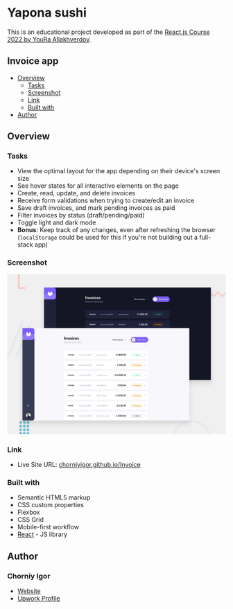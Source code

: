 # Yapona sushi

This is an educational project developed as part of the [React.js Сourse 2022 by YouRa Allakhverdov](https://www.udemy.com/course/react-np/).

## Invoice app

- [Overview](#overview)
  - [Tasks](#Tasks)
  - [Screenshot](#screenshot)
  - [Link](#link)
  - [Built with](#built-with)
- [Author](#author)

## Overview


### Tasks
- View the optimal layout for the app depending on their device's screen size
- See hover states for all interactive elements on the page
- Create, read, update, and delete invoices
- Receive form validations when trying to create/edit an invoice
- Save draft invoices, and mark pending invoices as paid
- Filter invoices by status (draft/pending/paid)
- Toggle light and dark mode
- **Bonus**: Keep track of any changes, even after refreshing the browser (`localStorage` could be used for this if you're not building out a full-stack app)


### Screenshot

![](./design/desktop.png)

### Link

- Live Site URL: [chorniyigor.github.io/Invoice](https://chorniyigor.github.io/Invoice)

### Built with

- Semantic HTML5 markup
- CSS custom properties
- Flexbox
- CSS Grid
- Mobile-first workflow
- [React](https://reactjs.org/) - JS library

## Author

### Chorniy Igor

- [Website](https://igorc.site/)
- [Upwork Profile](https://www.upwork.com/freelancers/~01c5afe5dda1df0850)
